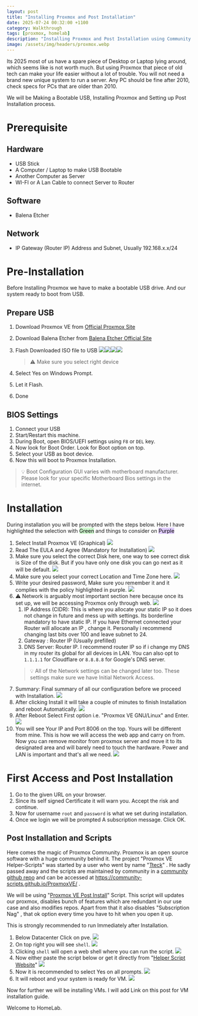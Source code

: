```yaml
---
layout: post
title: "Installing Proxmox and Post Installation"
date: 2025-07-24 00:32:00 +1100
category: Walkthrough
tags: [proxmox, homelab]
description: "Installing Proxmox and Post Installation using Community Script"
image: /assets/img/headers/proxmox.webp
---
```


Its 2025 most of us have a spare piece of Desktop or Laptop lying around, which seems like is not worth much. But using Proxmox that piece of old tech can make your life easier without a lot of trouble. You will not need a brand new unique system to run a server. Any PC should be fine after 2010, check specs for PCs that are older than 2010.

We will be Making a Bootable USB, Installing Proxmox and Setting up Post Installation process.
# Prerequisite

## Hardware
- USB Stick
- A Computer / Laptop to make USB Bootable
- Another Computer as Server
- WI-FI or A Lan Cable to connect Server to Router
## Software
- Balena Etcher
## Network
- IP Gateway (Router IP) Address and Subnet, Usually 192.168.x.x/24 
# Pre-Installation

Before Installing Proxmox we have to make a bootable USB drive. And our system ready to boot from USB.
## Prepare USB

1. Download Proxmox VE from [Official Proxmox Site](https://www.proxmox.com/en/downloads)
2. Download Balena Etcher from [Balena Etcher Official Site](https://etcher.balena.io/#download-etcher)
3. Flash Downloaded ISO file to USB
	![](assets/img/posts/32f9acc76a1be3de7e31a35a982a72ed.webp)![](assets/img/posts/495f48066f7746da167a1cc311ee3751.webp)![](assets/img/posts/7f265173d015846a32ed68043a6b3f45.webp)![](assets/img/posts/432cdecf0490211bfdc00f40b3197769.webp)
	
	> 	⚠️ Make sure you select right device

4. Select Yes on Windows Prompt.
5. Let it Flash.
6. Done

## BIOS Settings

1. Connect your USB
2. Start/Restart this machine.
3. During Boot, open BIOS/UEFI settings using `F8` or `DEL` key.
4. Now look for Boot Order. Look for Boot option on top.
5. Select your USB as boot device.
6. Now this will boot to Proxmox Installation.

> 💡 Boot Configuration GUI varies with motherboard manufacturer. Please look for your specific Motherboard Bios settings in the internet.


# Installation


During installation you will be prompted with the steps below. Here I have highlighted the selection with <mark style="background: #BBFABBA6;">Green</mark> and things to consider on <mark style="background: #D2B3FFA6;">Purple</mark>

1. Select Install Proxmox  VE (Graphical)
	![](assets/img/posts/4a47a0db6e60853dedfcfdf08a5ca249.webp)
2. Read The EULA and Agree (Mandatory for Installation)
	![](assets/img/posts/fb5c81ed3a220004b71069645f112867.webp)
3. Make sure you select the correct Disk here, one way to see correct disk is Size of the disk. But if you have only one disk you can go next as it will be default.
	![](assets/img/posts/10fb15c77258a991b0028080a64fb42d.webp)
4. Make sure you select your correct Location and Time Zone here.
	![](assets/img/posts/09dd8c2662b96ce14928333f055c5580.webp)
5. Write your desired password, Make sure you remember it and it complies with the policy highlighted in purple.
	![](assets/img/posts/8266e4bfeda1bd42d8f9794eb4ea0a13.webp)
6. ⚠️ Network is arguably most important section here because once its set up, we will be accessing Proxmox only through web.
	![](assets/img/posts/f19c9085129709ee14d013be869df69b.webp)
	1. IP Address (CIDR): This is where you allocate your static IP so it does not change in future and mess up with settings. Its borderline mandatory to have static IP. If you have Ethernet connected your Router will allocate an IP , change it. Personally i recommend changing last bits over 100 and leave subnet to 24. 
	2. Gateway : Router IP (Usually prefilled)
	3. DNS Server: Router IP. I recommend router IP so if i change my DNS in my router its global for all devices in LAN. You can also opt to `1.1.1.1` for Cloudflare or `8.8.8.8` for Google's DNS server.
	> 💡 All of the Network settings can be changed later too. These settings make sure we have Initial Network Access.
7. Summary: Final summary of all our configuration before we proceed with Installation.
	![](assets/img/posts/9eb9cd58b9ea5e04c890326b5c1f471f.webp)
8. After clicking Install it will take a couple of minutes to finish Installation and reboot Automatically.
	![](assets/img/posts/602e8f042f463dc47ebfdf6a94ed5a6d.webp)
9. After Reboot Select First option i.e. "Proxmox VE GNU/Linux" and Enter.
	![](assets/img/posts/7afbb1602613ec52b265d7a54ad27330.webp)
10. You will see Your IP and Port 8006 on the top. Yours will be different from mine. This is how we will access the web app and carry on from. Now you can remove monitor from proxmox server and move it to its designated area and will barely need to touch the hardware. Power and LAN is important and that's all we need.
	![](assets/img/posts/586e508f161f26ce94633729ac56c602.webp)

# First Access and Post Installation

1. Go to the given URL on your browser.
2. Since its self signed Certificate it will warn you. Accept the risk and continue.
3. Now for username `root` and `password` is what we set during installation.
4. Once we login we will be prompted A subscription message. Click OK. 

## Post Installation and Scripts

Here comes the magic of Proxmox Community. Proxmox is an open source software with a huge community behind it. The project "Proxmox VE Helper-Scripts" was started by a user who went by name "[Tteck](https://github.com/tteck/)" . He sadly passed away and the scripts are maintained by community in a [community github repo](https://github.com/community-scripts/ProxmoxVE)  and can be accessed at https://community-scripts.github.io/ProxmoxVE/ .

We will be using "[Proxmox VE Post Install](https://community-scripts.github.io/ProxmoxVE/scripts?id=post-pve-install)" Script. This script will updates our proxmox, disables bunch of features which are redundant in our use case and also modifies repos. Apart from that it also disables "Subscription Nag" , that ok option every time you have to hit when you open it up.

This is strongly recommended to run Immediately after Installation.

1.  Below Datacenter Click on pve.
	![](assets/img/posts/c51eb0ec190e11157de0e0ee756c9353.webp)
2. On top right you will see `shell`.
	![](assets/img/posts/ae0590af5df5d22044ceda3914c21023.webp)
3. Clicking `shell` will open a web shell where you can run the script.
	![](assets/img/posts/0a3854aabd6e78c94df808f5c890b0d8.webp)
4. Now either paste the script below or get it directly from "[Helper Script Website](https://community-scripts.github.io/ProxmoxVE/scripts?id=post-pve-install)"
	![](assets/img/posts/c8091a8d715fbb5703085555e24ea8e3.webp)
5. Now it is recommended to select Yes on all prompts.
	![](assets/img/posts/5ce32cbb4a3d03d02d573efe6ef7ab3f.webp)
6. It will reboot and your system is ready for VM.
	![](assets/img/posts/ee9e1c5d50672f7367550cb8378b61c0.webp)

Now for further we will be installing VMs.  I will add Link on this post for VM installation guide.

Welcome to HomeLab.

